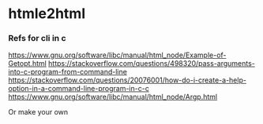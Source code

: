 # htmle2html

### Refs for cli in c
https://www.gnu.org/software/libc/manual/html_node/Example-of-Getopt.html
https://stackoverflow.com/questions/498320/pass-arguments-into-c-program-from-command-line
https://stackoverflow.com/questions/20076001/how-do-i-create-a-help-option-in-a-command-line-program-in-c-c
https://www.gnu.org/software/libc/manual/html_node/Argp.html

Or make your own